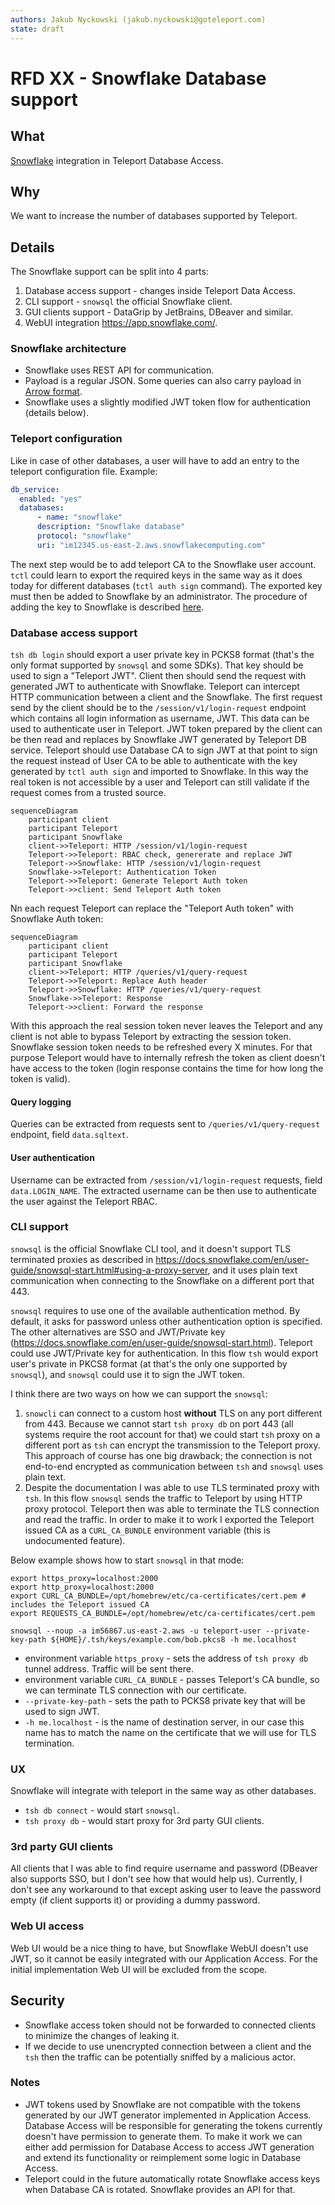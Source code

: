 ```yaml
---
authors: Jakub Nyckowski (jakub.nyckowski@goteleport.com)
state: draft
---
```


# RFD XX - Snowflake Database support

## What

[Snowflake](https://www.snowflake.com/) integration in Teleport Database Access. 

## Why

We want to increase the number of databases supported by Teleport. 

## Details

The Snowflake support can be split into 4 parts:

1. Database access support - changes inside Teleport Data Access.
2. CLI support - `snowsql` the official Snowflake client.
3. GUI clients support - DataGrip by JetBrains, DBeaver and similar.
4. WebUI integration https://app.snowflake.com/.

### Snowflake architecture

* Snowflake uses REST API for communication. 
* Payload is a regular JSON. Some queries can also carry payload in [Arrow format](https://arrow.apache.org/). 
* Snowflake uses a slightly modified JWT token flow for authentication (details below).

### Teleport configuration

Like in case of other databases, a user will have to add an entry to the teleport configuration file. Example:

```yaml
db_service:
  enabled: "yes"
  databases:
      - name: "snowflake"
      description: "Snowflake database"
      protocol: "snowflake"
      uri: "im12345.us-east-2.aws.snowflakecomputing.com"
```

The next step would be to add teleport CA to the Snowflake user account. `tctl` could learn to export the required keys 
in the same way as it does today for different databases (`tctl auth sign` command). The exported key must then be added 
to Snowflake by an administrator. The procedure of adding the key to Snowflake is described [here](https://docs.snowflake.com/en/user-guide/key-pair-auth.html#step-4-assign-the-public-key-to-a-snowflake-user).

### Database access support

`tsh db login` should export a user private key in PCKS8 format (that's the only format supported by `snowsql` and some SDKs).
That key should be used to sign a "Teleport JWT". Client then should send the request with generated JWT to authenticate 
with Snowflake. Teleport can intercept HTTP communication between a client and the Snowflake. The first request send by 
the client should be to the `/session/v1/login-request` endpoint which contains all login information as username, JWT. 
This data can be used to authenticate user in Teleport. JWT token prepared by the client can be then read and replaces by Snowflake JWT
generated by Teleport DB service. Teleport should use Database CA to sign JWT at that point to sign the request instead 
of User CA to be able to authenticate with the key generated by `tctl auth sign` and imported to Snowflake. 
In this way the real token is not accessible by a user and Teleport can still validate if the request 
comes from a trusted source.

```mermaid
sequenceDiagram
    participant client
    participant Teleport
    participant Snowflake
    client->>Teleport: HTTP /session/v1/login-request
    Teleport->>Teleport: RBAC check, genererate and replace JWT
    Teleport->>Snowflake: HTTP /session/v1/login-request
    Snowflake->>Teleport: Authentication Token
    Teleport->>Teleport: Generate Teleport Auth token
    Teleport->>client: Send Teleport Auth token
```

Nn each request Teleport can replace the "Teleport Auth token" with Snowflake Auth token:

```mermaid
sequenceDiagram
    participant client
    participant Teleport
    participant Snowflake
    client->>Teleport: HTTP /queries/v1/query-request
    Teleport->>Teleport: Replace Auth header
    Teleport->>Snowflake: HTTP /queries/v1/query-request
    Snowflake->>Teleport: Response
    Teleport->>client: Forward the response
```

With this approach the real session token never leaves the Teleport and any client is not able to bypass Teleport
by extracting the session token.
Snowflake session token needs to be refreshed every X minutes. For that purpose Teleport would have to internally refresh
the token as client doesn't have access to the token (login response contains the time for how long the token is valid).

#### Query logging

Queries can be extracted from requests sent to `/queries/v1/query-request` endpoint, field `data.sqltext`.

#### User authentication

Username can be extracted from `/session/v1/login-request` requests, field `data.LOGIN_NAME`. The extracted username
can be then use to authenticate the user against the Teleport RBAC.

### CLI support 

`snowsql` is the official Snowflake CLI tool, and it doesn't support TLS terminated proxies as described 
in https://docs.snowflake.com/en/user-guide/snowsql-start.html#using-a-proxy-server, and it uses plain text communication 
when connecting to the Snowflake on a different port that 443. 

`snowsql` requires to use one of the available authentication method. By default, it asks for password unless other 
authentication option is specified. The other alternatives are SSO and JWT/Private key (https://docs.snowflake.com/en/user-guide/snowsql-start.html).
Teleport could use JWT/Private key for authentication. In this flow `tsh` would export user's private in PKCS8 format (at that's the only one supported by `snowsql`),
and `snowsql` could use it to sign the JWT token.

I think there are two ways on how we can support the `snowsql`: 

1. `snowcli` can connect to a custom host **without** TLS on any port different from 443. 
   Because we cannot start `tsh proxy db` on port 443 (all systems require the root account for that) we could 
   start `tsh` proxy on a different port as `tsh` can encrypt the transmission to the Teleport proxy. This approach of course
   has one big drawback; the connection is not end-to-end encrypted as communication between `tsh` and `snowsql` uses plain text.
2. Despite the documentation I was able to use TLS terminated proxy with `tsh`. In this flow `snowsql` sends the traffic 
   to Teleport by using HTTP proxy protocol. Teleport then was able to terminate the TLS connection and read the traffic.
   In order to make it to work I exported the Teleport issued CA as a `CURL_CA_BUNDLE` environment variable (this is undocumented feature).

Below example shows how to start `snowsql` in that mode:

```shell
export https_proxy=localhost:2000
export http_proxy=localhost:2000
export CURL_CA_BUNDLE=/opt/homebrew/etc/ca-certificates/cert.pem # includes the Teleport issued CA
export REQUESTS_CA_BUNDLE=/opt/homebrew/etc/ca-certificates/cert.pem

snowsql --noup -a im56867.us-east-2.aws -u teleport-user --private-key-path ${HOME}/.tsh/keys/example.com/bob.pkcs8 -h me.localhost
```

* environment variable `https_proxy` - sets the address of `tsh proxy db` tunnel address. Traffic will be sent there.
* environment variable `CURL_CA_BUNDLE` - passes Teleport's CA bundle, so we can terminate TLS connection with our certificate.
* `--private-key-path` - sets the path to PCKS8 private key that will be used to sign JWT.
* `-h me.localhost` - is the name of destination server, in our case this name has to match the name on the certificate that we will use for TLS termination.

### UX

Snowflake will integrate with teleport in the same way as other databases. 

* `tsh db connect` - would start `snowsql`.
* `tsh proxy db` - would start proxy for 3rd party GUI clients.

### 3rd party GUI clients

All clients that I was able to find require username and password (DBeaver also supports SSO, but I don't see 
how that would help us). Currently, I don't see any workaround to that except asking user to leave the password empty
(if client supports it) or providing a dummy password.

### Web UI access

Web UI would be a nice thing to have, but Snowflake WebUI doesn't use JWT, so it cannot be easily integrated with
our Application Access. For the initial implementation Web UI will be excluded from the scope.

## Security

* Snowflake access token should not be forwarded to connected clients to minimize the changes of leaking it.
* If we decide to use unencrypted connection between a client and the `tsh` then the traffic can be potentially sniffed
by a malicious actor.

### Notes

* JWT tokens used by Snowflake are not compatible with the tokens generated by our JWT generator implemented in Application Access.
Database Access will be responsible for generating the tokens currently doesn't have permission to generate them.
To make it work we can either add permission for Database Access to access JWT generation and extend its functionality or reimplement 
some logic in Database Access.
* Teleport could in the future automatically rotate Snowflake access keys when Database CA is rotated. Snowflake provides an API
for that.
